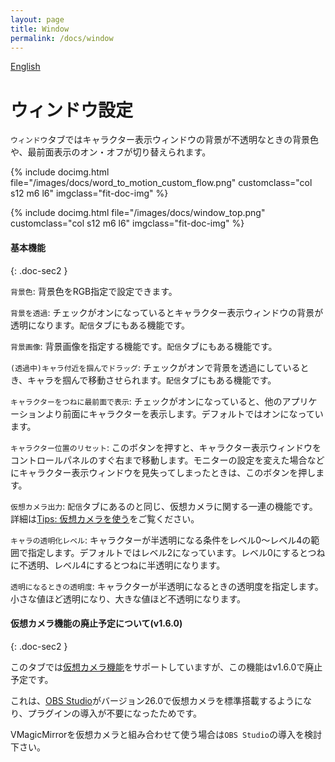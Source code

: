 ```yaml
---
layout: page
title: Window
permalink: /docs/window
---
```


[English](../en/docs/window)

# ウィンドウ設定

`ウィンドウ`タブではキャラクター表示ウィンドウの背景が不透明なときの背景色や、最前面表示のオン・オフが切り替えられます。

{% include docimg.html file="/images/docs/word_to_motion_custom_flow.png" customclass="col s12 m6 l6" imgclass="fit-doc-img" %}

<div class="row">
{% include docimg.html file="/images/docs/window_top.png" customclass="col s12 m6 l6" imgclass="fit-doc-img" %}
</div>


#### 基本機能
{: .doc-sec2 }

`背景色`: 背景色をRGB指定で設定できます。

`背景を透過`: チェックがオンになっているとキャラクター表示ウィンドウの背景が透明になります。`配信`タブにもある機能です。

`背景画像`: 背景画像を指定する機能です。`配信`タブにもある機能です。

`(透過中)キャラ付近を掴んでドラッグ`: チェックがオンで背景を透過にしているとき、キャラを掴んで移動させられます。`配信`タブにもある機能です。

`キャラクターをつねに最前面で表示`: チェックがオンになっていると、他のアプリケーションより前面にキャラクターを表示します。デフォルトではオンになっています。

`キャラクター位置のリセット`: このボタンを押すと、キャラクター表示ウィンドウをコントロールパネルのすぐ右まで移動します。モニターの設定を変えた場合などにキャラクター表示ウィンドウを見失ってしまったときは、このボタンを押します。

`仮想カメラ出力`: `配信`タブにあるのと同じ、仮想カメラに関する一連の機能です。詳細は[Tips: 仮想カメラを使う](../tips/virtual_camera)をご覧ください。

`キャラの透明化レベル`: キャラクターが半透明になる条件をレベル0～レベル4の範囲で指定します。デフォルトではレベル2になっています。レベル0にするとつねに不透明、レベル4にするとつねに半透明になります。

`透明になるときの透明度`: キャラクターが半透明になるときの透明度を指定します。小さな値ほど透明になり、大きな値ほど不透明になります。

#### 仮想カメラ機能の廃止予定について(v1.6.0)
{: .doc-sec2 }

このタブでは[仮想カメラ機能](../tips/virtual_camera)をサポートしていますが、この機能はv1.6.0で廃止予定です。

これは、[OBS Studio](https://obsproject.com/ja/download)がバージョン26.0で仮想カメラを標準搭載するようになり、プラグインの導入が不要になったためです。

VMagicMirrorを仮想カメラと組み合わせて使う場合は`OBS Studio`の導入を検討下さい。
